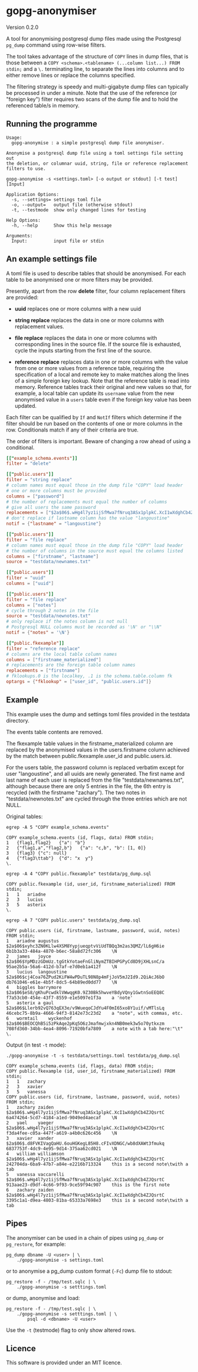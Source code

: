 # gopg-anonymiser

Version 0.2.0

A tool for anonymising postgresql dump files made using the Postgresql
`pg_dump` command using row-wise filters.

The tool takes advantage of the structure of `COPY` lines in dump files,
that is those between a `COPY <schema>.<tablename> (...column list...)
FROM stdin;` and a `\.` terminating line, to separate the lines into
columns and to either remove lines or replace the columns specified.

The filtering strategy is speedy and multi-gigabyte dump files can
typically be processed in under a minute. Note that the use of the
reference (or "foreign key") filter requires two scans of the dump file
and to hold the referenced table/s in memory.

## Running the programme

	Usage:
	  gopg-anonymise : a simple postgresql dump file anonymiser.

	Anonymise a postgresql dump file using a toml settings file setting out
	the deletion, or columnar uuid, string, file or reference replacement
	filters to use.

	gopg-anonymise -s <settings.toml> [-o output or stdout] [-t test] [Input]

	Application Options:
	  -s, --settings= settings toml file
	  -o, --output=   output file (otherwise stdout)
	  -t, --testmode  show only changed lines for testing

	Help Options:
	  -h, --help      Show this help message

	Arguments:
	  Input:          input file or stdin

## An example settings file

A toml file is used to describe tables that should be anonymised. For
each table to be anonymised one or more filters may be provided.

Presently, apart from the row **delete** filter, four column replacement
filters are provided:

- **uuid** replaces one or more columns with a new uuid

- **string replace** replaces the data in one or more columns with
  replacement values.

- **file replace** replaces the data in one or more columns with
  corresponding lines in the source file. If the source file is
  exhausted, cycle the inputs starting from the first line of the
  source.

- **reference replace** replaces data in one or more columns with the
  value from one or more values from a reference table, requiring the
  specification of a local and remote key to make matches along the
  lines of a simple foreign key lookup. Note that the
  reference table is read into memory. Reference tables track their
  original and new values so that, for example, a local table can update
  its `username` value from the new anonymised value in a `users` table
  even if the foreign key value has been updated.

Each filter can be qualified by `If` and `NotIf` filters which determine
if the filter should be run based on the contents of one or more columns
in the row. Conditionals match if any of their criteria are true.

The order of filters is important. Beware of changing a row ahead of
using a conditional.


```toml
[["example_schema.events"]]
filter = "delete"

[["public.users"]]
filter = "string replace"
# column names must equal those in the dump file "COPY" load header
# one or more columns must be provided
columns = ["password"]
# the number of replacements must equal the number of columns
# give all users the same password
replacements = ["$2a$06$.wHg4l7yz1ijSfMwa7fNruq3ASx1plpkC.XcI1wXdghCb4ZJQsrtC"]
# don't replace if lastname column has the value "langoustine"
notif = {"lastname" = "langoustine"}

[["public.users"]]
filter = "file replace"
# column names must equal those in the dump file "COPY" load header
# the number of columns in the source must equal the columns listed
columns = ["firstname", "lastname"]
source = "testdata/newnames.txt"

[["public.users"]]
filter = "uuid"
columns = ["uuid"]

[["public.users"]]
filter = "file replace"
columns = ["notes"]
# cycle through 2 notes in the file
source = "testdata/newnotes.txt"
# only replace if the notes column is not null
# Postgresql NULL columns must be recorded as '\N' or "\\N"
notif = {"notes" = '\N'}

[["public.fkexample"]]
filter = "reference replace"
# columns are the local table column names
columns = ["firstname_materialized"]
# replacements are the foreign table column names
replacements = ["firstname"]
# fklookups.0 is the localkey, .1 is the schema.table.column fk
optargs = {"fklookup" = ["user_id", "public.users.id"]}
```

## Example

This example uses the dump and settings toml files provided in the
testdata directory.

The events table contents are removed.

The fkexample table values in the firstname_materialized column are
replaced by the anonymised values in the users.firstname column
achieved by the match between public.fkexample.user_id and
public.users.id.

For the users table, the password column is replaced verbatim except for
user "langoustine", and all uuids are newly generated. The first name
and last name of each user is replaced from the file
"testdata/newnames.txt", although because there are only 5 entries in
the file, the 6th entry is recycled (with the firstname "zachary"). The
two notes in "testdata/newnotes.txt" are cycled through the three
entries which are not NULL.

Original tables:

```
egrep -A 5 "COPY example_schema.events"

COPY example_schema.events (id, flags, data) FROM stdin;
1	{flag1,flag2}	{"a": "b"}
2	{"flag1,a","flag2,b"}	{"a": "c,b", "b": [1, 0]}
3	{flag3}	{"c": null}
4	{"flag3\ttab"}	{"d": "x  y"}
\.

egrep -A 4 "COPY public.fkexample" testdata/pg_dump.sql

COPY public.fkexample (id, user_id, firstname_materialized) FROM stdin;
1	1	ariadne
2	3	lucius
3	5	asterix
\.

egrep -A 7 "COPY public.users" testdata/pg_dump.sql

COPY public.users (id, firstname, lastname, password, uuid, notes) FROM stdin;
1	ariadne	augustus	$2a$06$xyhc3ZN0KLlw4XSM8YypjueqptvViUdTBQq3m2as3QMZ/lL6gH6ie	6b1b3a33-484a-4870-b6ec-58a8d72fc306	\N
2	james	joyce	$2a$06$YpMDzzGDmUz.tgGtkYotaeFnGliNymZTBIHPGPyCd8D9jXHLsnC/a	95ae2b5a-56a6-412d-b7af-e7d0eb1a412f	\N
3	lucius	langoustine	$2a$06$cj4Coa76ZPud2KiFW4wPDuTL98N8p4mFjJoV5mJ2Id9.2QiAcJ6bO	db761046-e61e-4b5f-8dc5-64b89ed0dd77	\N
4	biggles	barrymore	$2a$06$eS8/gKhuPcwdklVWwqgK0.9Z30Bk5hwveYBdyVQny1GwtnSoEEQ8C	f7a53cb0-454e-43f7-8559-e1e5097e1f3a	a 'note'
5	asterix	a gaul	$2a$06$Llerb92vQ763qEX3e/v9WueqoCJdYu4F0mI65xo8Y1uif/vMTlsLq	46cebc75-8b9a-4666-94f3-8142e73c23d2	a "note", with commas, etc.
6	wormtail	wyckenhof	$2a$06$BEOCQhB5i5zPkAqe2pKq5O6zJmafmwjxkn4NB0mek3w5o70ytkxzm	708fd360-34bb-4ea4-8096-71920bfa7809	a note with a tab here:"\t"
\.
```

Output (in test `-t` mode):

```
./gopg-anonymise -t -s testdata/settings.toml testdata/pg_dump.sql

COPY example_schema.events (id, flags, data) FROM stdin;
COPY public.fkexample (id, user_id, firstname_materialized) FROM stdin;
1	1	zachary
2	3	xavier
3	5	vanessa
COPY public.users (id, firstname, lastname, password, uuid, notes) FROM stdin;
1	zachary	zaiden	$2a$06$.wHg4l7yz1ijSfMwa7fNruq3ASx1plpkC.XcI1wXdghCb4ZJQsrtC	6a474264-5cd7-4184-a1ed-9049ed4aecaf	\N
2	yael	yaeger	$2a$06$.wHg4l7yz1ijSfMwa7fNruq3ASx1plpkC.XcI1wXdghCb4ZJQsrtC	f3da4fee-c05a-447f-a619-a4b0c626c456	\N
3	xavier	xander	$2a$06$.d8FVKIVagQaHU.6ouHGKegL85H8.cFIvXDNGC/wb8dXAWt3fmukq	6837753f-4dc9-4e95-9d14-375aa62cd021	\N
4	william	williamson	$2a$06$.wHg4l7yz1ijSfMwa7fNruq3ASx1plpkC.XcI1wXdghCb4ZJQsrtC	242704da-6ba9-47b7-a84e-e2216b713324	this is a second note\twith a tab
5	vanessa	vaccarelli	$2a$06$.wHg4l7yz1ijSfMwa7fNruq3ASx1plpkC.XcI1wXdghCb4ZJQsrtC	913aae23-d9df-4c66-9f93-9ce59f94c907	this is the first note
6	zachary	zaiden	$2a$06$.wHg4l7yz1ijSfMwa7fNruq3ASx1plpkC.XcI1wXdghCb4ZJQsrtC	3395c1a1-d9ea-4803-81ba-65333a7698e3	this is a second note\twith a tab
```

## Pipes

The anonymiser can be used in a chain of pipes using `pg_dump` or
`pg_restore`, for example:

    pg_dump dbname -U <user> | \
        ./gopg-anonymise -s settings.toml

or to anonymise a pg\_dump custom format (`-Fc`) dump file to stdout:

    pg_restore -f - /tmp/test.sqlc | \
        ./gopg-anonymise -s setttings.toml

or dump, anonymise and load:

    pg_restore -f - /tmp/test.sqlc | \
        ./gopg-anonymise -s setttings.toml | \
            psql -d <dbname> -U <user>

Use the `-t` (testmode) flag to only show altered rows.

## Licence

This software is provided under an MIT licence.
